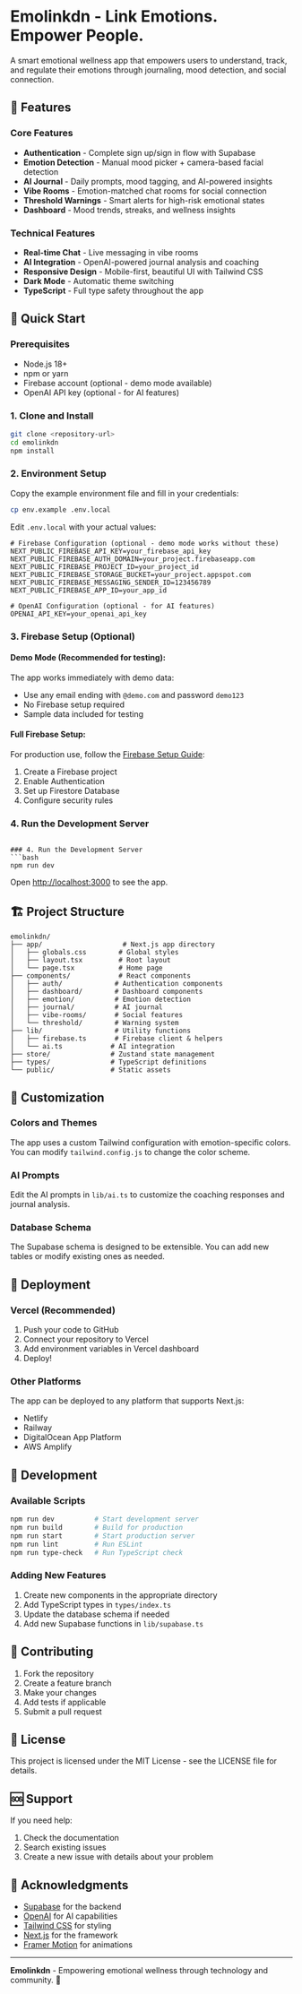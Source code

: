 # Emolinkdn - Link Emotions. Empower People.

A smart emotional wellness app that empowers users to understand, track, and regulate their emotions through journaling, mood detection, and social connection.

## 🌟 Features

### Core Features
- **Authentication** - Complete sign up/sign in flow with Supabase
- **Emotion Detection** - Manual mood picker + camera-based facial detection
- **AI Journal** - Daily prompts, mood tagging, and AI-powered insights
- **Vibe Rooms** - Emotion-matched chat rooms for social connection
- **Threshold Warnings** - Smart alerts for high-risk emotional states
- **Dashboard** - Mood trends, streaks, and wellness insights

### Technical Features
- **Real-time Chat** - Live messaging in vibe rooms
- **AI Integration** - OpenAI-powered journal analysis and coaching
- **Responsive Design** - Mobile-first, beautiful UI with Tailwind CSS
- **Dark Mode** - Automatic theme switching
- **TypeScript** - Full type safety throughout the app

## 🚀 Quick Start

### Prerequisites
- Node.js 18+
- npm or yarn
- Firebase account (optional - demo mode available)
- OpenAI API key (optional - for AI features)

### 1. Clone and Install
```bash
git clone <repository-url>
cd emolinkdn
npm install
```

### 2. Environment Setup
Copy the example environment file and fill in your credentials:
```bash
cp env.example .env.local
```

Edit `.env.local` with your actual values:
```env
# Firebase Configuration (optional - demo mode works without these)
NEXT_PUBLIC_FIREBASE_API_KEY=your_firebase_api_key
NEXT_PUBLIC_FIREBASE_AUTH_DOMAIN=your_project.firebaseapp.com
NEXT_PUBLIC_FIREBASE_PROJECT_ID=your_project_id
NEXT_PUBLIC_FIREBASE_STORAGE_BUCKET=your_project.appspot.com
NEXT_PUBLIC_FIREBASE_MESSAGING_SENDER_ID=123456789
NEXT_PUBLIC_FIREBASE_APP_ID=your_app_id

# OpenAI Configuration (optional - for AI features)
OPENAI_API_KEY=your_openai_api_key
```

### 3. Firebase Setup (Optional)

#### Demo Mode (Recommended for testing):
The app works immediately with demo data:
- Use any email ending with `@demo.com` and password `demo123`
- No Firebase setup required
- Sample data included for testing

#### Full Firebase Setup:
For production use, follow the [Firebase Setup Guide](./FIREBASE_SETUP.md):
1. Create a Firebase project
2. Enable Authentication
3. Set up Firestore Database
4. Configure security rules

### 4. Run the Development Server
```

### 4. Run the Development Server
```bash
npm run dev
```

Open [http://localhost:3000](http://localhost:3000) to see the app.

## 🏗️ Project Structure

```
emolinkdn/
├── app/                    # Next.js app directory
│   ├── globals.css        # Global styles
│   ├── layout.tsx         # Root layout
│   └── page.tsx           # Home page
├── components/            # React components
│   ├── auth/             # Authentication components
│   ├── dashboard/        # Dashboard components
│   ├── emotion/          # Emotion detection
│   ├── journal/          # AI journal
│   ├── vibe-rooms/       # Social features
│   └── threshold/        # Warning system
├── lib/                  # Utility functions
│   ├── firebase.ts       # Firebase client & helpers
│   └── ai.ts            # AI integration
├── store/               # Zustand state management
├── types/               # TypeScript definitions
└── public/              # Static assets
```

## 🎨 Customization

### Colors and Themes
The app uses a custom Tailwind configuration with emotion-specific colors. You can modify `tailwind.config.js` to change the color scheme.

### AI Prompts
Edit the AI prompts in `lib/ai.ts` to customize the coaching responses and journal analysis.

### Database Schema
The Supabase schema is designed to be extensible. You can add new tables or modify existing ones as needed.

## 🚀 Deployment

### Vercel (Recommended)
1. Push your code to GitHub
2. Connect your repository to Vercel
3. Add environment variables in Vercel dashboard
4. Deploy!

### Other Platforms
The app can be deployed to any platform that supports Next.js:
- Netlify
- Railway
- DigitalOcean App Platform
- AWS Amplify

## 🔧 Development

### Available Scripts
```bash
npm run dev          # Start development server
npm run build        # Build for production
npm run start        # Start production server
npm run lint         # Run ESLint
npm run type-check   # Run TypeScript check
```

### Adding New Features
1. Create new components in the appropriate directory
2. Add TypeScript types in `types/index.ts`
3. Update the database schema if needed
4. Add new Supabase functions in `lib/supabase.ts`

## 🤝 Contributing

1. Fork the repository
2. Create a feature branch
3. Make your changes
4. Add tests if applicable
5. Submit a pull request

## 📄 License

This project is licensed under the MIT License - see the LICENSE file for details.

## 🆘 Support

If you need help:
1. Check the documentation
2. Search existing issues
3. Create a new issue with details about your problem

## 🙏 Acknowledgments

- [Supabase](https://supabase.com) for the backend
- [OpenAI](https://openai.com) for AI capabilities
- [Tailwind CSS](https://tailwindcss.com) for styling
- [Next.js](https://nextjs.org) for the framework
- [Framer Motion](https://framer.com/motion) for animations

---

**Emolinkdn** - Empowering emotional wellness through technology and community. 💙 